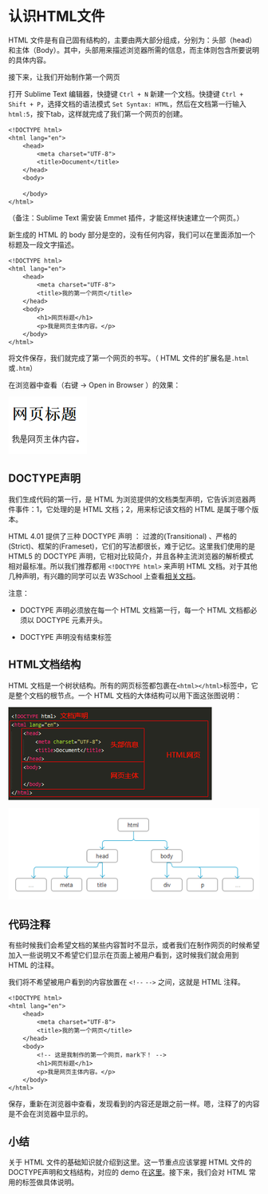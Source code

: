 # 认识HTML文件

HTML 文件是有自己固有结构的，主要由两大部分组成，分别为：头部（head）和主体（Body）。其中，头部用来描述浏览器所需的信息，而主体则包含所要说明的具体内容。

接下来，让我们开始制作第一个网页

打开 Sublime Text 编辑器，快捷键 `Ctrl + N` 新建一个文档。快捷键 `Ctrl + Shift + P`，选择文档的语法模式 `Set Syntax: HTML`，然后在文档第一行输入`html:5`，按下tab，这样就完成了我们第一个网页的创建。

```
<!DOCTYPE html>
<html lang="en">
    <head>
        <meta charset="UTF-8">
        <title>Document</title>
    </head>
    <body>

    </body>
</html>
```

（备注：Sublime Text 需安装 Emmet 插件，才能这样快速建立一个网页。）

新生成的 HTML 的 body 部分是空的，没有任何内容，我们可以在里面添加一个标题及一段文字描述。

```
<!DOCTYPE html>
<html lang="en">
    <head>
        <meta charset="UTF-8">
        <title>我的第一个网页</title>
    </head>
    <body>
        <h1>网页标题</h1>
        <p>我是网页主体内容。</p>
    </body>
</html>
```

将文件保存，我们就完成了第一个网页的书写。（ HTML 文件的扩展名是`.html`或`.htm`）

在浏览器中查看（右键 -&gt; Open in Browser ）的效果：

![](/assets/html3.png)

## DOCTYPE声明

我们生成代码的第一行，是 HTML 为浏览提供的文档类型声明，它告诉浏览器两件事件：1，它处理的是 HTML 文档；2，用来标记该文档的 HTML 是属于哪个版本。

HTML 4.01 提供了三种 DOCTYPE 声明 ： 过渡的\(Transitional\) 、严格的\(Strict\)、框架的\(Frameset\)，它们的写法都很长，难于记忆。这里我们使用的是 HTML5 的 DOCTYPE 声明，它相对比较简介，并且各种主流浏览器的解析模式相对最标准。所以我们推荐都用 `<!DOCTYPE html>` 来声明 HTML 文档。对于其他几种声明，有兴趣的同学可以去 W3School 上查看[相关文档](http://www.w3school.com.cn/tags/tag_doctype.asp "HTML <!DOCTYPE> 标签")。

注意：

* DOCTYPE 声明必须放在每一个 HTML 文档第一行，每一个 HTML 文档都必须以 DOCTYPE 元素开头。

* DOCTYPE 声明没有结束标签


## HTML文档结构

HTML 文档是一个树状结构。所有的网页标签都包裹在`<html></html>`标签中，它是整个文档的根节点。一个 HTML 文档的大体结构可以用下面这张图说明：

![](/assets/html2.png)

![](/assets/html.png)

## 代码注释

有些时候我们会希望文档的某些内容暂时不显示，或者我们在制作网页的时候希望加入一些说明又不希望它们显示在页面上被用户看到，这时候我们就会用到 HTML 的注释。

我们将不希望被用户看到的内容放置在 `<!--` `-->` 之间，这就是 HTML 注释。

```
<!DOCTYPE html>
<html lang="en">
    <head>
        <meta charset="UTF-8">
        <title>我的第一个网页</title>
    </head>
    <body>
        <!-- 这是我制作的第一个网页，mark下！ -->
        <h1>网页标题</h1>
        <p>我是网页主体内容。</p>
    </body>
</html>
```

保存，重新在浏览器中查看，发现看到的内容还是跟之前一样。嗯，注释了的内容是不会在浏览器中显示的。

## 小结

关于 HTML 文件的基础知识就介绍到这里。这一节重点应该掌握 HTML 文件的DOCTYPE声明和文档结构，对应的 demo 在[这里](https://github.com/clown-doll/web-learning-path-demos/blob/master/html/01_understand.html)。接下来，我们会对 HTML 常用的标签做具体说明。

